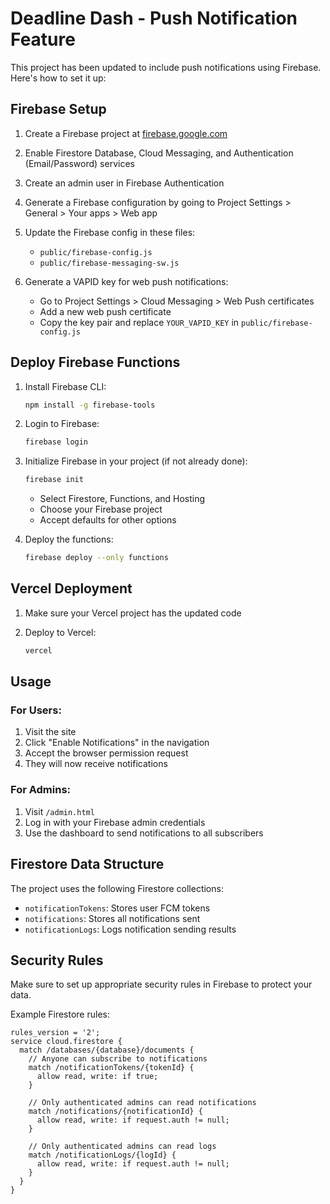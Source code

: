 # Deadline Dash - Push Notification Feature

This project has been updated to include push notifications using Firebase. Here's how to set it up:

## Firebase Setup

1. Create a Firebase project at [firebase.google.com](https://firebase.google.com/)

2. Enable Firestore Database, Cloud Messaging, and Authentication (Email/Password) services

3. Create an admin user in Firebase Authentication

4. Generate a Firebase configuration by going to Project Settings > General > Your apps > Web app

5. Update the Firebase config in these files:
   - `public/firebase-config.js`
   - `public/firebase-messaging-sw.js`

6. Generate a VAPID key for web push notifications:
   - Go to Project Settings > Cloud Messaging > Web Push certificates
   - Add a new web push certificate
   - Copy the key pair and replace `YOUR_VAPID_KEY` in `public/firebase-config.js`

## Deploy Firebase Functions

1. Install Firebase CLI:
   ```bash
   npm install -g firebase-tools
   ```

2. Login to Firebase:
   ```bash
   firebase login
   ```

3. Initialize Firebase in your project (if not already done):
   ```bash
   firebase init
   ```
   - Select Firestore, Functions, and Hosting
   - Choose your Firebase project
   - Accept defaults for other options

4. Deploy the functions:
   ```bash
   firebase deploy --only functions
   ```

## Vercel Deployment

1. Make sure your Vercel project has the updated code

2. Deploy to Vercel:
   ```bash
   vercel
   ```

## Usage

### For Users:
1. Visit the site
2. Click "Enable Notifications" in the navigation
3. Accept the browser permission request
4. They will now receive notifications

### For Admins:
1. Visit `/admin.html`
2. Log in with your Firebase admin credentials
3. Use the dashboard to send notifications to all subscribers

## Firestore Data Structure

The project uses the following Firestore collections:

- `notificationTokens`: Stores user FCM tokens
- `notifications`: Stores all notifications sent
- `notificationLogs`: Logs notification sending results

## Security Rules

Make sure to set up appropriate security rules in Firebase to protect your data.

Example Firestore rules:

```
rules_version = '2';
service cloud.firestore {
  match /databases/{database}/documents {
    // Anyone can subscribe to notifications
    match /notificationTokens/{tokenId} {
      allow read, write: if true;
    }
    
    // Only authenticated admins can read notifications
    match /notifications/{notificationId} {
      allow read, write: if request.auth != null;
    }
    
    // Only authenticated admins can read logs
    match /notificationLogs/{logId} {
      allow read, write: if request.auth != null;
    }
  }
}
``` 